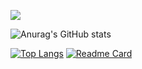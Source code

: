 ![](https://github.com/seazabuky/seazabuky/blob/main/banner.png)

![Anurag's GitHub stats](https://github-readme-stats.vercel.app/api?username=seazabuky&show_icons=true&theme=tokyonight)

[![Top Langs](https://github-readme-stats.vercel.app/api/top-langs/?username=seazabuky&layout=compact&theme=tokyonight)](https://github.com/anuraghazra/github-readme-stats)
[![Readme Card](https://github-readme-stats.vercel.app/api/pin/?username=seazabuky&repo=Buky-The-Adventure&theme=tokyonight&show_owner=true)](https://github.com/seazabuky/Buky-The-Adventure)
